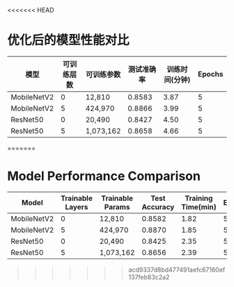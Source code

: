 <<<<<<< HEAD
# 优化后的模型性能对比

| 模型 | 可训练层数 | 可训练参数 | 测试准确率 | 训练时间(分钟) | Epochs |
|------|------------|------------|------------|----------------|--------|
| MobileNetV2 | 0 | 12,810 | 0.8583 | 3.87 | 5 |
| MobileNetV2 | 5 | 424,970 | 0.8866 | 3.99 | 5 |
| ResNet50 | 0 | 20,490 | 0.8427 | 4.50 | 5 |
| ResNet50 | 5 | 1,073,162 | 0.8658 | 4.66 | 5 |
=======
# Model Performance Comparison

| Model | Trainable Layers | Trainable Params | Test Accuracy | Training Time(min) | Epochs |
|-------|------------------|------------------|---------------|--------------------|---------|
| MobileNetV2 | 0 | 12,810 | 0.8582 | 1.82 | 5 |
| MobileNetV2 | 5 | 424,970 | 0.8870 | 1.85 | 5 |
| ResNet50 | 0 | 20,490 | 0.8425 | 2.35 | 5 |
| ResNet50 | 5 | 1,073,162 | 0.8656 | 2.39 | 5 |
>>>>>>> acd9337d8bd477491aefc67160ef137feb83c2a2
